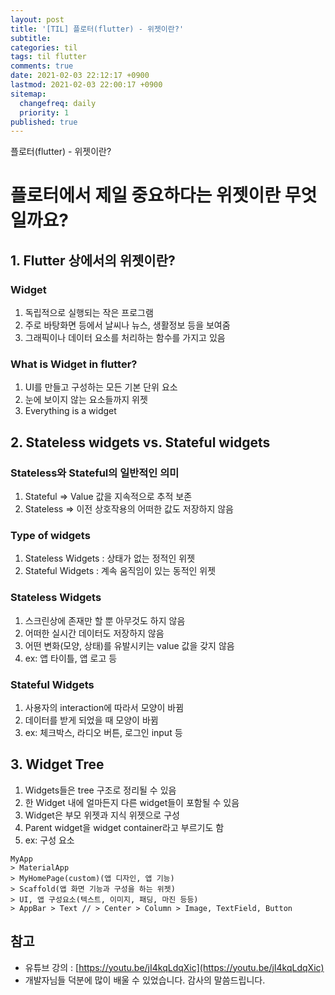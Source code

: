 ```yaml
---
layout: post
title: '[TIL] 플로터(flutter) - 위젯이란?'
subtitle: 
categories: til
tags: til flutter
comments: true
date: 2021-02-03 22:12:17 +0900
lastmod: 2021-02-03 22:00:17 +0900
sitemap:
  changefreq: daily
  priority: 1
published: true
---
```


플로터(flutter) - 위젯이란?<br />

# 플로터에서 제일 중요하다는 위젯이란 무엇일까요?

## 1. Flutter 상에서의 위젯이란?

### Widget

1. 독립적으로 실행되는 작은 프로그램
2. 주로 바탕화면 등에서 날씨나 뉴스, 생활정보 등을 보여줌
3. 그래픽이나 데이터 요소를 처리하는 함수를 가지고 있음

### What is Widget in flutter?

1. UI를 만들고 구성하는 모든 기본 단위 요소
2. 눈에 보이지 않는 요소들까지 위젯
3. Everything is a widget

## 2. Stateless widgets vs. Stateful widgets

### Stateless와 Stateful의 일반적인 의미

1. Stateful ⇒ Value 값을 지속적으로 추적 보존
2. Stateless ⇒ 이전 상호작용의 어떠한 값도 저장하지 않음

### Type of widgets

1. Stateless Widgets : 상태가 없는 정적인 위젯
2. Stateful Widgets : 계속 움직임이 있는 동적인 위젯

### Stateless Widgets

1. 스크린상에 존재만 할 뿐 아무것도 하지 않음
2. 어떠한 실시간  데이터도 저장하지 않음
3. 어떤 변화(모양, 상태)를 유발시키는 value 값을 갖지 않음
4. ex: 앱 타이틀, 앱 로고 등

### Stateful Widgets

1. 사용자의 interaction에 따라서 모양이 바뀜
2. 데이터를 받게 되었을 때 모양이 바뀜
3. ex: 체크박스, 라디오 버튼, 로그인 input 등

## 3. Widget Tree

1. Widgets들은 tree 구조로 정리될 수 있음
2. 한 Widget 내에 얼마든지 다른 widget들이 포함될 수 있음
3. Widget은 부모 위젯과 지식 위젯으로 구성
4. Parent widget을 widget container라고 부르기도 함
5. ex: 구성 요소
```
MyApp 
> MaterialApp 
> MyHomePage(custom)(앱 디자인, 앱 기능) 
> Scaffold(앱 화면 기능과 구성을 하는 위젯) 
> UI, 앱 구성요소(텍스트, 이미지, 패딩, 마진 등등) 
> AppBar > Text // > Center > Column > Image, TextField, Button
```

## 참고
- 유튜브 강의 : [https://youtu.be/jI4kqLdqXic](https://youtu.be/jI4kqLdqXic)
- 개발자님들 덕분에 많이 배울 수 있었습니다. 감사의 말씀드립니다.<br/>